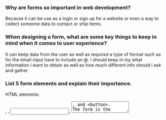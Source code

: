 
### Why are forms so important in web development?
Because it can be use as a login or sign up for a website or even a way to collect someone data to contact or ship items.

### When designing a form, what are some key things to keep in mind when it comes to user experience?
It can keep data from the user as well as required a type of format such as for the email input have to include an @. I should keep in my what information i want to obtain as well as how much different info should i ask and gather

### List 5 form elements and explain their importance.
HTML elements: <form>, <label>, <input>, <textarea>, and <button>.
The form is the actual form element that every thing inside of the form goes inside of. lThe HTML <label> element represents a caption or a label for an <input> element, a <select> element, a <textarea> element, or a <button> element. The input is used for the use to input information. textarea is realated to input but textarea is make mostly for sentences of feedback or comment. Button creates the button to submit the form.

### How would you describe events to a non-technical friend?
events can be programmed to trigger certain actions or behaviors on the web page, such as displaying a message, updating the content, or playing a video.

### When using the addEventListener() method, what 2 arguments will you need to provide?
You have to pass in a String named click and a function 

### Describe the event object. Why is the target within the event object useful?
it is extra information and features passed through parameters, it is use because you can get things done more quick and efficent

### What is the difference between event bubbling and event capturing?
Event capturing starts from the root of the DOM tree and moves towards the target element, while event bubbling starts from the target element and moves upwards towards the root of the DOM tree.

## Things I want to know more about
